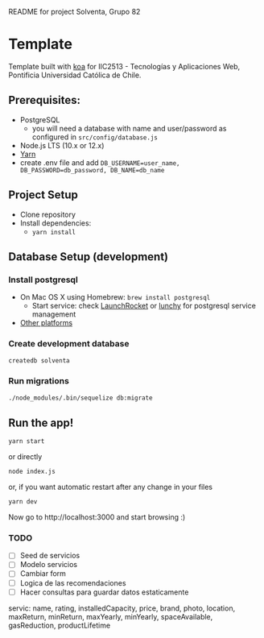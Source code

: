 README for project Solventa, Grupo 82
# Template

Template built with [koa](http://koajs.com/) for IIC2513 - Tecnologías y Aplicaciones Web, Pontificia Universidad Católica de Chile.

## Prerequisites:
* PostgreSQL
  * you will need a database with name and user/password as configured in `src/config/database.js`
* Node.js LTS (10.x or 12.x)
* [Yarn](https://yarnpkg.com)
* create .env file and add `DB_USERNAME=user_name, DB_PASSWORD=db_password, DB_NAME=db_name`
## Project Setup

* Clone repository
* Install dependencies:
  * `yarn install`

## Database Setup (development)

### Install postgresql
* On Mac OS X using Homebrew: `brew install postgresql`
  * Start service: check [LaunchRocket](https://github.com/jimbojsb/launchrocket) or [lunchy](https://www.moncefbelyamani.com/how-to-install-postgresql-on-a-mac-with-homebrew-and-lunchy/) for postgresql service management
* [Other platforms](https://www.postgresql.org/download/)

### Create development database

```sh
createdb solventa
```

### Run migrations
```sh
./node_modules/.bin/sequelize db:migrate
```

## Run the app!

```sh
yarn start
```

or directly

```sh
node index.js
```

or, if you want automatic restart after any change in your files

```sh
yarn dev
```

Now go to http://localhost:3000 and start browsing :)

### TODO
- [ ] Seed de servicios
- [ ] Modelo servicios
- [ ] Cambiar form
- [ ] Logica de las recomendaciones
- [ ] Hacer consultas para guardar datos estaticamente

servic: name, rating, installedCapacity, price, brand, photo, location, maxReturn, minReturn, maxYearly, minYearly, spaceAvailable, gasReduction,  productLifetime
